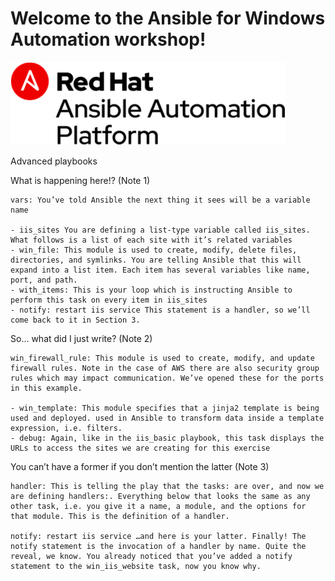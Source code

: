 # Welcome to the Ansible for Windows Automation workshop!

![Ansible Automation Platform](https://raw.githubusercontent.com/ansible/workshops/master/images/rh-ansible-automation-platform.png)

Advanced playbooks

What is happening here!? (Note 1)

    vars: You’ve told Ansible the next thing it sees will be a variable name
    
    - iis_sites You are defining a list-type variable called iis_sites. What follows is a list of each site with it’s related variables
    - win_file: This module is used to create, modify, delete files, directories, and symlinks. You are telling Ansible that this will expand into a list item. Each item has several variables like name, port, and path.
    - with_items: This is your loop which is instructing Ansible to perform this task on every item in iis_sites
    - notify: restart iis service This statement is a handler, so we’ll come back to it in Section 3.
    
So… what did I just write? (Note 2)

    win_firewall_rule: This module is used to create, modify, and update firewall rules. Note in the case of AWS there are also security group rules which may impact communication. We’ve opened these for the ports in this example.

    - win_template: This module specifies that a jinja2 template is being used and deployed. used in Ansible to transform data inside a template expression, i.e. filters.
    - debug: Again, like in the iis_basic playbook, this task displays the URLs to access the sites we are creating for this exercise
    
    
You can’t have a former if you don’t mention the latter (Note 3)

    handler: This is telling the play that the tasks: are over, and now we are defining handlers:. Everything below that looks the same as any other task, i.e. you give it a name, a module, and the options for that module. This is the definition of a handler.

    notify: restart iis service …and here is your latter. Finally! The notify statement is the invocation of a handler by name. Quite the reveal, we know. You already noticed that you’ve added a notify statement to the win_iis_website task, now you know why.


